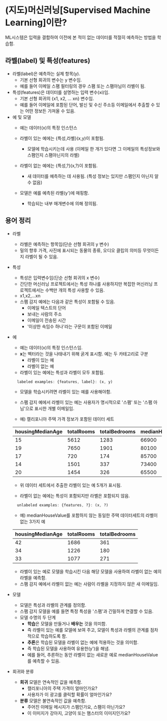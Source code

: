 # (지도)머신러닝[Supervised Machine Learning]이란?
ML시스템은 입력을 결합하여 이전에 본 적이 없는 데이터를 적절히 예측하는 방법을 학습함.


## 라벨(label) 및 특성(features)
- 라벨(label)은 예측하는 실제 항목(y).
     - 기본 선형 회귀의 변수는 y 변수임.
     - 예를 들어 이메일 스팸 필터링의 경우 스팸 또는 스팸아님이 라벨이 됨.
- 특성(features)은 데이터를 설명하는 입력 변수(xi)임.
     - 기본 선형 회귀의 {x1, x2, ... xn} 변수임.
     - 예를 들어 이메일에 포함된 단어, 발신 및 수신 주소등 이메일에서 추출할 수 있는 어떤 정보든 가져올 수 있음.
- 예 및 모델
     - 예는 데이터(x)의 특정 인스턴스
     - 라벨이 있는 예에는 {특성,라벨}(x,y)이 포함됨.
          - 모델에 학습시키는데 사용 (이메일 한 개가 있다면 그 이메일의 특성정보와 스팸인지 스팸아닌지의 라벨)
          
     - 라벨이 없는 예에는 {특성,?}(x,?)이 포함됨.
          - 새 데이터를 예측하는 데 사용됨. (특성 정보는 있지만 스팸인지 아닌지 알 수 없음)
     - 모델은 예를 예측된 라벨(y')에 매핑함.
          - 학습되는 내부 매개변수에 의해 정의됨.
          
          
          
          
          
          
## 용어 정리 
- 라벨
     - 라벨은 예측하는 항목임(단순 선형 회귀의 y 변수) 
     - 밀의 향후 가격, 사진에 표시되는 동물의 종류, 오디오 클립의 의미등 무엇이든지 라벨이 될 수 있음.
- 특성
     - 특성은 입력변수임(단순 선형 회귀의 x 변수)
     - 간단한 머신러닝 프로젝트에서는 특성 하나를 사용하지만 복잡한 머신러닝 프로젝트에서는 수백만 개의 특성 사용할 수 있음.
     - x1,x2,...xn
     - 스팸 감지 예에는 다음과 같은 특성이 포함될 수 있음.
          - 이메일 텍스트의 단어
          - 보내는 사람의 주소
          - 이메일이 전송된 시간
          - '이상한 속임수 하나'라는 구문이 포함된 이메일
- 예
     - 예는 데이터(x)의 특정 인스턴스임.
     - **x**는 벡터라는 것을 나태내기 위해 굵게 표시함. 예는 두 카테고리로 구분
          - 라벨이 있는 예
          - 라벨이 없는 예
     - 라벨이 있는 예에는 특성과 라벨이 모두 포함됨.
     ```octave
       labeled examples: {features, label}: (x, y)
     ```  
     - 모델을 학습시키려면 라벨이 있는 예를 사용해야함.
     - 스팸 감지 예에서 라벨이 있는 예는 사용자가 명시적으로 '스팸' 또는 '스팸 아님'으로 표시한 개별 이메일임.
     
     - 예) 캘리포니아 주택 가격 정보가 포함된 데이터 세트
     
     housingMedianAge | totalRooms | totalBedrooms | medianHouseValue
     ---- | ---- | ---- | ----
     15|5612|1283|66900
     19|7650|1901|80100
     17|720|174|85700
     14|1501|337|73400
     20|1454|326|65500
     
     - 위 데이터 세트에서 추출한 라벨이 있는 예 5개가 표시됨.
     
     
     - 라벨이 없는 예에는 특성이 포함되지만 라벨은 포함되지 않음.
     ```octave
       unlabeled examples: {features, ?}: (x, ?)
     ```
     - 예) medianHouseValue를 포함하지 않는 동일한 주택 데이터세트의 라벨이 없는 3가지 예   
        
     housingMedianAge | totalRooms | totalBedrooms
     ---- | ---- | ----
     42|1686|361
     34|1226|180
     33|1077|271 
     
     - 라벨이 있는 예로 모델을 학습시킨 다음 해당 모델을 사용하여 라벨이 없는 예의 라벨을 예측함.
     - 스팸 감지 예에서 라벨이 없는 예는 사람이 라벨을 지정하지 않은 새 이메일임.
     
 
- 모델  
     - 모델은 특성과 라벨의 관계를 정의함.
     - 스팸 감지 모델을 예를 들면 특정 특성을 '스팸'과 긴밀하게 연결할 수 있음.
     - 모델 수명의 두 단계
          - **학습**은 모델을 만들거나 **배우는** 것을 의미함.
          - 즉 라벨이 있는 예를 모델에 보여 주고, 모델이 특성과 라벨의 관계를 점차적으로 학습하도록 함.
          - **추론**은 학습된 모델을 라벨이 없는 예에 적용하는 것을 의미함.
          - 즉 학습된 모델을 사용하여 유용한(y')을 해냄.
          - 예를 들어, 추론하는 동안 라벨이 없는 새로운 예로 medianHouseValue를 예측할 수 있음.
         
         
- 회귀와 분류
     - **회귀** 모델은 연속적인 값을 예측함.
         - 캘리포니아의 주택 가격이 얼마인가요?
         - 사용자가 이 광고를 클릭할 확률이 얼마인가요?
     - **분류** 모델은 불연속적인 값을 예측함.
         - 주어진 이메일 메시지가 스팸인가요, 스팸이 아닌가요?
         - 이 이미지가 강아지, 고양이 또는 햄스터의 이미지인가요?
     
     
